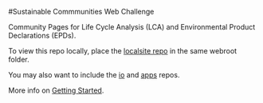
#Sustainable Commmunities Web Challenge

Community Pages for Life Cycle Analysis (LCA) and Environmental Product Declarations (EPDs).

To view this repo locally, place the [localsite repo](https://github.com/modelearth/localsite/) in the same webroot folder.  

You may also want to include the [io](https://github.com/modelearth/io/) and [apps](https://github.com/modelearth/apps/) repos.  

More info on [Getting Started](https://model.earth/localsite/start/).